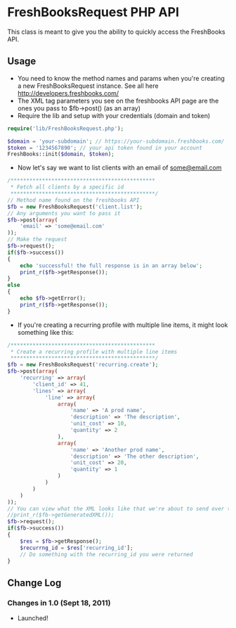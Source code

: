 # FreshBooksRequest PHP API

This class is meant to give you the ability to quickly access the FreshBooks API.

## Usage

* You need to know the method names and params when you're creating a new FreshBooksRequest instance. See all here http://developers.freshbooks.com/
* The XML tag parameters you see on the freshbooks API page are the ones you pass to $fb->post() (as an array)
* Require the lib and setup with your credentials (domain and token)

```php
require('lib/FreshBooksRequest.php');

$domain = 'your-subdomain'; // https://your-subdomain.freshbooks.com/
$token = '1234567890'; // your api token found in your account
FreshBooks::init($domain, $token);
```
* Now let's say we want to list clients with an email of some@email.com

```php
/**********************************************
 * Fetch all clients by a specific id
 **********************************************/
// Method name found on the freshbooks API
$fb = new FreshBooksRequest('client.list');
// Any arguments you want to pass it
$fb->post(array(
    'email' => 'some@email.com'
));
// Make the request
$fb->request();
if($fb->success())
{
    echo 'successful! the full response is in an array below';
    print_r($fb->getResponse());
}
else
{
    echo $fb->getError();
    print_r($fb->getResponse());
}
```
* If you're creating a recurring profile with multiple line items, it might look something like this:

```php
/**********************************************
 * Create a recurring profile with multiple line items
 **********************************************/
$fb = new FreshBooksRequest('recurring.create');
$fb->post(array(
    'recurring' => array(
        'client_id' => 41,
        'lines' => array(
            'line' => array(
                array(
                    'name' => 'A prod name',
                    'description' => 'The description',
                    'unit_cost' => 10,
                    'quantity' => 2
                ),
                array(
                    'name' => 'Another prod name',
                    'description' => 'The other description',
                    'unit_cost' => 20,
                    'quantity' => 1
                )
            )
        )
    )
));
// You can view what the XML looks like that we're about to send over the wire
//print_r($fb->getGeneratedXML());
$fb->request();
if($fb->success())
{
    $res = $fb->getResponse();
    $recurrng_id = $res['recurring_id'];
    // Do something with the recurring_id you were returned
}
```

## Change Log

### Changes in 1.0 (Sept 18, 2011)

* Launched!
